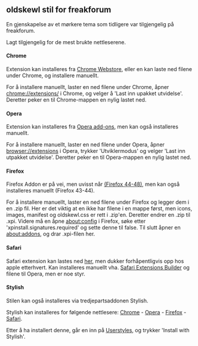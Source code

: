 ## oldskewl stil for freakforum

En gjenskapelse av et mørkere tema som tidligere var tilgjengelig på freakforum.

Lagt tilgjengelig for de mest brukte nettleserene.



#### Chrome
Extension kan installeres fra <a href="https://chrome.google.com/webstore/detail/freakno-oldskewl/cpilifhaiommiogjchddffpdhhpmeabl">Chrome Webstore</a>, eller en kan laste ned filene under Chrome, og installere manuellt.

For å installere manuellt, laster en ned filene under Chrome, åpner <a href="chrome://extensions/">chrome://extensions/</a> i Chrome, og velger å 'Last inn upakket utvidelse'. Deretter peker en til Chrome-mappen en nylig lastet ned.



#### Opera
Extension kan installeres fra <a href="https://addons.opera.com/en/extensions/details/freakno-oldskewl/?display=nb">Opera add-ons</a>, men kan også installeres manuellt.

For å installere manuellt, laster en ned filene under Opera, åpner <a href="browser://extensions">browser://extensions</a> i Opera, trykker 'Utviklermodus' og velger 'Last inn utpakket utvidelse'. Deretter peker en til Opera-mappen en nylig lastet ned.



#### Firefox
Firefox Addon er på vei, men uvisst når <a href="https://blog.mozilla.org/addons/2015/12/21/webextensions-in-firefox-45-2/">(Firefox 44-48)</a>, men kan også installeres manuellt (Firefox 43-44).

For å installere manuellt, laster en ned filene under Firefox og legger dem i en .zip fil. Her er det viktig at en ikke har filene i en mappe først, men icons, images, manifest og oldskewl.css er rett i .zip'en. Deretter endrer en .zip til .xpi. Videre må en åpne <a href="about:config">about:config</a> i Firefox, søke etter 'xpinstall.signatures.required' og sette denne til false. Til slutt åpner en <a href="about:addons">about:addons</a>, og drar .xpi-filen her.



#### Safari
Safari extension kan lastes ned <a href="http://expdvl.com/files/freak/oldskewl.safariextz">her</a>, men dukker forhåpentligvis opp hos apple etterhvert. Kan installeres manuellt vha. <a href="https://developer.apple.com/library/safari/documentation/Tools/Conceptual/SafariExtensionGuide/UsingExtensionBuilder/UsingExtensionBuilder.html">Safari Extensions Builder</a> og filene til Opera, men er noe styr.



#### Stylish
Stilen kan også installeres via tredjepartsaddonen Stylish.

Stylish kan installeres for følgende nettlesere: <a href="https://chrome.google.com/webstore/detail/fjnbnpbmkenffdnngjfgmeleoegfcffe">Chrome</a> - <a href="https://addons.opera.com/extensions/details/stylish/">Opera</a> - <a href="https://addons.mozilla.org/en-US/firefox/addon/stylish/?src=external-userstyleshome">Firefox</a> - <a href="http://sobolev.us/stylish/">Safari</a>. 

Etter å ha installert denne, går en inn på <a href="https://userstyles.org/styles/32694/freak-no-oldskewl">Userstyles</a>, og trykker 'Install with Stylish'.


